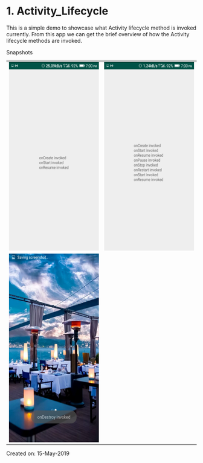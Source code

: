 # 1. Activity_Lifecycle

This is a simple demo to showcase what Activity lifecycle method is invoked currently. From this app we can get the brief overview of how the Activity lifecycle methods are invoked.

Snapshots
<table border="0" padding="10">
	<tr>
		<td><img src="https://github.com/Kashyap-Nirmal/Android_App/blob/main/Apps/Activity_Lifecycle/1.Snap_Activity_Lifecycle/Screenshot_2019-05-15-19-00-46.png" height="500" width="400"></td>
		<td><img src="https://github.com/Kashyap-Nirmal/Android_App/blob/main/Apps/Activity_Lifecycle/1.Snap_Activity_Lifecycle/Screenshot_2019-05-15-19-00-52.png" height="500" width="400"></td>
	</tr>	
	<tr>
		<td><img src="https://github.com/Kashyap-Nirmal/Android_App/blob/main/Apps/Activity_Lifecycle/1.Snap_Activity_Lifecycle/Screenshot_2019-05-15-19-00-54.png" height="500" width="400"></td>
	</tr>
</table>

Created on: 15-May-2019
